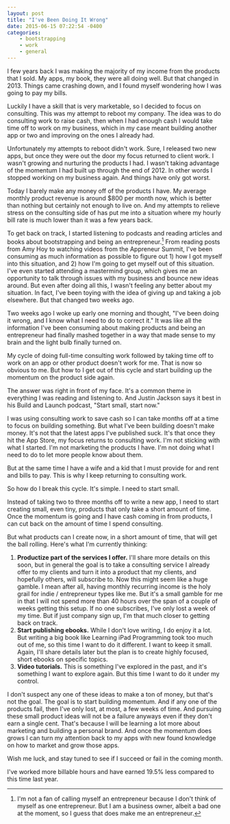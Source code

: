 ```yaml
---
layout: post
title: "I've Been Doing It Wrong"
date: 2015-06-15 07:22:54 -0400
categories: 
    - bootstrapping
    - work
    - general
---
```

I few years back I was making the majority of my income from the products that I sold. My apps, my book, they were all doing well. But that changed in 2013. Things came crashing down, and I found myself wondering how I was going to pay my bills. 

Luckily I have a skill that is very marketable, so I decided to focus on consulting. This was my attempt to reboot my company. The idea was to do consulting work to raise cash, then when I had enough cash I would take time off to work on my business, which in my case meant building another app or two and improving on the ones I already had.

Unfortunately my attempts to reboot didn't work. Sure, I released two new apps, but once they were out the door my focus returned to client work. I wasn't growing and nurturing the products I had. I wasn't taking advantage of the momentum I had built up through the end of 2012. In other words I stopped working on my business again. And things have only got worst.

Today I barely make any money off of the products I have. My average monthly product revenue is around $800 per month now, which is better than nothing but certainly not enough to live on. And my attempts to relieve stress on the consulting side of has put me into a situation where my hourly bill rate is much lower than it was a few years back.

To get back on track, I started listening to podcasts and reading articles and books about bootstrapping and being an entrepreneur.[^1] From reading posts from Amy Hoy to watching videos from the Appreneur Summit, I've been consuming as much information as possible to figure out 1) how I got myself into this situation, and 2) how I'm going to get myself out of this situation. I've even started attending a mastermind group, which gives me an opportunity to talk through issues with my business and bounce new ideas around. But even after doing all this, I wasn't feeling any better about my situation. In fact, I've been toying with the idea of giving up and taking a job elsewhere. But that changed two weeks ago.

Two weeks ago I woke up early one morning and thought, "I've been doing it wrong, and I know what I need to do to correct it." It was like all the information I've been consuming about making products and being an entrepreneur had finally mashed together in a way that made sense to my brain and the light bulb finally turned on.

My cycle of doing full-time consulting work followed by taking time off to work on an app or other product doesn't work for me. That is now so obvious to me. But how to I get out of this cycle and start building up the momentum on the product side again. 

The answer was right in front of my face. It's a common theme in everything I was reading and listening to. And Justin Jackson says it best in his Build and Launch podcast, "Start small, start now." 

I was using consulting work to save cash so I can take months off at a time to focus on building something. But what I've been building doesn't make money. It's not that the latest apps I've published suck. It's that once they hit the App Store, my focus returns to consulting work. I'm not sticking with what I started. I'm not marketing the products I have. I'm not doing what I need to do to let more people know about them. 

But at the same time I have a wife and a kid that I must provide for and rent and bills to pay. This is why I keep returning to consulting work.

So how do I break this cycle. It's simple. I need to start small. 

Instead of taking two to three months off to write a new app, I need to start creating small, even tiny, products that only take a short amount of time. Once the momentum is going and I have cash coming in from products, I can cut back on the amount of time I spend consulting. 

But what products can I create now, in a short amount of time, that will get the ball rolling. Here's what I'm currently thinking:

1. **Productize part of the services I offer.** I'll share more details on this soon, but in general the goal is to take a consulting service I already offer to my clients and turn it into a product that my clients, and hopefully others, will subscribe to. Now this might seem like a huge gamble. I mean after all, having monthly recurring income is the holy grail for indie / entrepreneur types like me. But it's a small gamble for me in that I will not spend more than 40 hours over the span of a couple of weeks getting this setup. If no one subscribes, I've only lost a week of my time. But if just company sign up, I'm that much closer to getting back on track.
2. **Start publishing ebooks.** While I don't love writing, I do enjoy it a lot. But writing a big book like Learning iPad Programming took too much out of me, so this time I want to do it different. I want to keep it small. Again, I'll share details later but the plan is to create highly focused, short ebooks on specific topics. 
3. **Video tutorials.** This is something I've explored in the past, and it's something I want to explore again. But this time I want to do it under my control.

I don't suspect any one of these ideas to make a ton of money, but that's not the goal. The goal is to start building momentum. And if any one of the products fail, then I've only lost, at most, a few weeks of time. And pursuing these small product ideas will not be a failure anyways even if they don't earn a single cent. That's because I will be learning a lot more about marketing and building a personal brand. And once the momentum does grows I can turn my attention back to my apps with new found knowledge on how to market and grow those apps.

Wish me luck, and stay tuned to see if I succeed or fail in the coming month.

I've worked more billable hours and have earned 19.5% less compared to this time last year.


[^1]: I'm not a fan of calling myself an entrepreneur because I don't think of myself as one entrepreneur. But I am a business owner, albeit a bad one at the moment, so I guess that does make me an entrepreneur.
